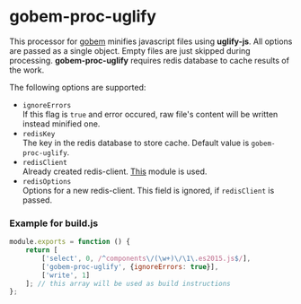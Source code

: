 # gobem-proc-uglify
This processor for [gobem](https://github.com/Enet/gobem) minifies javascript files using **uglify-js**. All options are passed as a single object. Empty files are just skipped during processing. **gobem-proc-uglify** requires redis database to cache results of the work.

The following options are supported:
* `ignoreErrors`<br>
If this flag is `true` and error occured, raw file's content will be written instead minified one.
* `redisKey`<br>
The key in the redis database to store cache. Default value is `gobem-proc-uglify`.
* `redisClient`<br>
Already created redis-client. [This](https://github.com/NodeRedis/node_redis) module is used.
* `redisOptions`<br>
Options for a new redis-client. This field is ignored, if `redisClient` is passed.

### Example for **build.js**
```javascript
module.exports = function () {
    return [
        ['select', 0, /^components\/(\w+)\/\1\.es2015.js$/],
        ['gobem-proc-uglify', {ignoreErrors: true}],
        ['write', 1]
    ]; // this array will be used as build instructions
};
```
